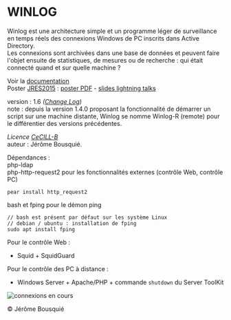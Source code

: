 # WINLOG

Winlog est une architecture simple et un programme léger de surveillance en temps réels des connexions Windows de PC inscrits dans Active Directory.   
Les connexions sont archivées dans une base de données et peuvent faire l'objet ensuite de statistiques, de mesures ou de recherche : qui était connecté quand et sur quelle machine ?  

Voir la [documentation](https://github.com/jbousquie/winlog/wiki)   
Poster [JRES2015](https://jres.org/) : [poster PDF](http://jerome.bousquie.fr/WinlogPoster3.pdf) - [slides lightning talks](http://jerome.bousquie.fr/WinlogLT.pdf)

version : 1.6   _([Change Log](https://github.com/jbousquie/winlog/wiki/Change-Log))_  
note : depuis la version 1.4.0 proposant la fonctionnalité de démarrer un script sur une machine distante, Winlog se nomme Winlog-R (remote) pour le différentier des versions précédentes.  

*Licence [CeCILL-B](http://www.cecill.info/)*   
auteur : Jérôme Bousquié.  

Dépendances :   
php-ldap  
php-http-request2  pour les fonctionnalités externes (contrôle Web, contrôle PC)
```
pear install http_request2
```
  
bash et fping pour le démon ping
```
// bash est présent par défaut sur les système Linux
// debian / ubuntu : installation de fping
sudo apt install fping
```
  
Pour le contrôle Web :  
* Squid + SquidGuard  

Pour le contrôle des PC à distance :  
* Windows Server + Apache/PHP + commande `shutdown`  du Server ToolKit  

![connexions en cours](http://jerome.bousquie.fr/winlog/images/ConnexionsEnCours.png)



© Jérôme Bousquié
